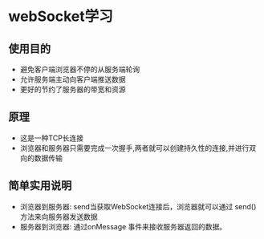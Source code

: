 # webSocket学习
## 使用目的
* 避免客户端浏览器不停的从服务端轮询
* 允许服务端主动向客户端推送数据
* 更好的节约了服务器的带宽和资源
## 原理
* 这是一种TCP长连接
* 浏览器和服务器只需要完成一次握手,两者就可以创建持久性的连接,并进行双向的数据传输
## 简单实用说明
* 浏览器到服务器: send当获取WebSocket连接后，浏览器就可以通过 send()
  方法来向服务器发送数据
* 服务器到浏览器: 通过onMessage 事件来接收服务器返回的数据。

